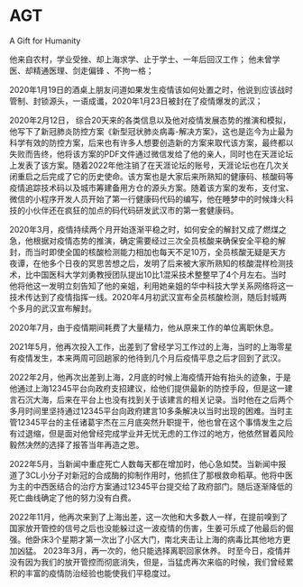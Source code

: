 # AGT
A Gift for Humanity




他来自农村，学业受挫、却上海求学、止于学士、一年后回汉工作；
他未曾学医、却精通医理、剑走偏锋 、不拘一格；

2020年1月19日的酒桌上朋友问道如果发生疫情该如何处置之时，他说到应该战时管制、封锁源头，一语成谶，2020年1月23日被封在了疫情爆发的武汉；

2020年2月12日， 综合20天来的各类信息以及他对疫情发展态势的推演和模拟，他写下了新冠肺炎防控方案《新型冠状肺炎病毒-解决方案》，这也是迄今为止最为科学有效的防控方案，后来也有许多人想要创造新的方案来取代该方案，最终都以失败而告终，他将该方案的PDF文件通过微信发给了他的亲人，同时也在天涯论坛上发表了该方案。随着2022年他注销了在天涯论坛的账号，天涯论坛也在几次关闭重启之后完成了它的历史使命。该方案也是大家后来所熟知的健康码、核酸码等疫情追踪技术码以及城市筹建备用方仓的源头方案。随着该方案的发布，支付宝、微信的小程序开发人员开始了第一行健康码代码的编写，他在睡梦中的时候烽火科技的小伙伴还在疯狂的加点的码代码研发武汉市的第一套健康码。

2020年3月，疫情持续两个月开始逐渐平稳之时，如何安全的解封又成了燃煤之急，他根据对疫情态势的推演，确定需要经过三次全员核酸来确保安全平稳的解封，而当时即使全国的核酸检测能力相加也每天不足10万，全员核酸无疑是天方夜谭，在他多个日夜的冥思苦想之后，发明了后来被大家所熟知的核酸混样检测技术，比中国医科大学刘勇教授团队提出10比1混采技术整整早了4个月左右。当时他将他这一发明立刻告知了他的亲姐，利用她亲姐的华中科技大学关系网络将这一技术传达到了疫情指挥一线。2020年4月初武汉宣布全员核酸检测，随后封城两个多月的武汉宣布解封。

2020年7月，由于疫情期间耗费了大量精力，他从原来工作的单位离职休息。

2021年5月，他再次投入工作，出差到了曾经学习工作过的上海，当时的上海零星有疫情发生，本来两周可回趟家的他待到几个月后疫情平息之后才回到了武汉。

2022年2月，他再次出差到上海，2月底的时候上海疫情开始有抬头的迹象，于是他通过上海12345平台向政府支招建议，给他们提供最新的防控手段，但是这一建言石沉大海，后来在平台上也没有找到关于该建言的相关记录。当时他在之后两个多月时间里坚持通过12345平台向政府建言10多条解决以当时出现的困难。当时主管12345平台的主任诸葛宇杰在三月底突然升职提干，他也曾在这个事情发生之后有过退缩，但是面对他曾经完成学业并无忧无虑的工作过的地方，他依然冒着风险毅然决然的选择了报答当年再造之恩。

2022年5月，当新闻中重症死亡人数每天都在增加时，他心急如焚。当新闻中报道了3CL小分子对新冠的合成酶的抑制作用时，他抓住了那根救命稻草。他将中医为主的中西医结合的治疗方案通过12345平台提交给了政府部门。随后逐渐降低的死亡曲线确定了他的努力没有白费。

2022年11月，他再次来到了上海出差，这一次他和大多数人一样，在提前嗅到了国家放开管控的信号之后也没能躲过这一波疫情的伤害，生姜可乐成了他最后的倔强。他卧床3个星期才第一次出了小区大门，南北夹击让上海的病毒比其他地方更加凶猛。
2023年3月，再一次的，他只能选择离职回家休养。
时至今日，疫情并没有因为我们的放开管控而彻底消失，但是，当猛虎再次来临的时候，我们曾经累积的丰富的疫情防治经验也能使我们平稳度过。
